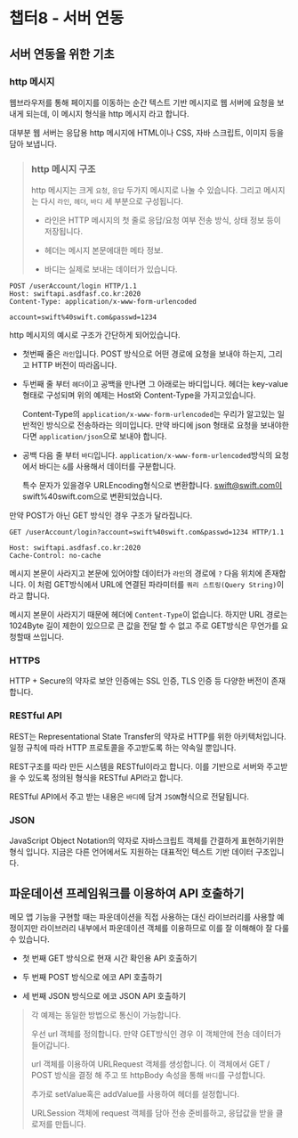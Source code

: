 # 챕터8 - 서버 연동

## 서버 연동을 위한 기초

### http 메시지

 웹브라우저를 통해 페이지를 이동하는 순간 텍스트 기반 메시지로 웹 서버에 요청을 보내게 되는데, 이 메시지 형식을 http 메시지 라고 합니다.

 대부분 웹 서버는 응답용 http 메시지에 HTML이나 CSS, 자바 스크립트, 이미지 등을 담아 보냅니다.

> ### http 메시지 구조
> 
> http 메시지는 크게 `요청`, `응답` 두가지 메시지로 나눌 수 있습니다. 그리고 메시지는 다시 `라인`, `헤더`, `바디` 세 부분으로 구성됩니다.
> 
> - 라인은 HTTP 메시지의 첫 줄로 응답/요청 여부 전송 방식, 상태 정보 등이 저장됩니다.
> 
> - 헤더는 메시지 본문에대한 메타 정보.
> 
> - 바디는 실제로 보내는 데이터가 있습니다.

```http
POST /userAccount/login HTTP/1.1
Host: swiftapi.asdfasf.co.kr:2020
Content-Type: application/x-www-form-urlencoded

account=swift%40swift.com&passwd=1234
```

http 메시지의 예시로 구조가 간단하게 되어있습니다.

- 첫번째 줄은 `라인`입니다. POST 방식으로 어떤 경로에 요청을 보내야 하는지, 그리고 HTTP 버전이 따라옵니다.

- 두번째 줄 부터 `헤더`이고 공백을 만나면 그 아래로는 바디입니다. 헤더는 key-value 형태로 구성되며 위의 예제는 Host와 Content-Type을 가지고있습니다.
  
  Content-Type의 `application/x-www-form-urlencoded`는 우리가 알고있는 일반적인 방식으로 전송하라는 의미입니다. 만약 바디에 json 형태로 요청을 보내야한다면 `application/json`으로 보내야 합니다.

- 공백 다음 줄 부터 `바디`입니다. `application/x-www-form-urlencoded`방식의 요청에서 바디는 `&`를 사용해서 데이터를 구분합니다.
  
  특수 문자가 있을경우 URLEncoding형식으로 변환합니다. swift@swift.com이 swift%40swift.com으로 변환되었습니다.

만약 POST가 아닌 GET 방식인 경우 구조가 달라집니다.

```http
GET /userAccount/login?account=swift%40swift.com&passwd=1234 HTTP/1.1

Host: swiftapi.asdfasf.co.kr:2020
Cache-Control: no-cache
```

 메시지 본문이 사라지고 본문에 있어야할 데이터가 `라인`의 경로에 `?` 다음 위치에 존재합니다. 이 처럼 GET방식에서 URL에 연결된 파라미터를 `쿼리 스트링(Query String)`이라고 합니다.

 메시지 본문이 사라지기 때문에 헤더에 `Content-Type`이 없습니다. 하지만 URL 경로는 1024Byte 길이 제한이 있으므로 큰 값을 전달 할 수 없고 주로 GET방식은 무언가를 요청할때 쓰입니다.



### HTTPS

HTTP + Secure의 약자로 보안 인증에는 SSL 인증, TLS 인증 등 다양한 버전이 존재합니다.



### RESTful API

 REST는 Representational State Transfer의 약자로 HTTP를 위한 아키텍처입니다. 일정 규칙에 따라 HTTP 프로토콜을 주고받도록 하는 약속일 뿐입니다.

 REST구조를 따라 만든 시스템을 RESTful이라고 합니다. 이를 기반으로 서버와 주고받을 수 있도록 정의된 형식을 RESTful API라고 합니다.

RESTful API에서 주고 받는 내용은 `바디`에 담겨 `JSON`형식으로 전달됩니다. 



### JSON

JavaScript Object Notation의 약자로 자바스크립트 객체를 간결하게 표현하기위한 형식 입니다. 지금은 다른 언어에서도 지원하는 대표적인 텍스트 기반 데이터 구조입니다.



## 파운데이션 프레임워크를 이용하여 API 호출하기

메모 앱 기능을 구현할 때는 파운데이션을 직접 사용하는 대신 라이브러리를 사용할 예정이지만 라이브러리 내부에서 파운데이션 객체를 이용하므로 이를 잘 이해해야 잘 다룰 수 있습니다.

- 첫 번째 GET 방식으로 현재 시간 확인용 API 호출하기

- 두 번째 POST 방식으로 에코 API 호출하기

- 세 번째 JSON 방식으로 에코 JSON API 호출하기

> 각 예제는 동일한 방법으로 통신이 가능합니다.
> 
> 우선 url 객체를 정의합니다. 만약 GET방식인 경우 이 객체안에 전송 데이터가 들어갑니다.
> 
> url 객체를 이용하여 URLRequest 객체를 생성합니다. 이 객체에서 GET / POST 방식을 결정 해 주고 또 httpBody 속성을 통해 `바디`를 구성합니다. 
> 
> 추가로 setValue혹은 addValue를 사용하여 헤더를 설정합니다.
> 
> URLSession 객체에 request 객체를 담아 전송 준비를하고, 응답값을 받을 클로저를 만듭니다.
> 
> 


